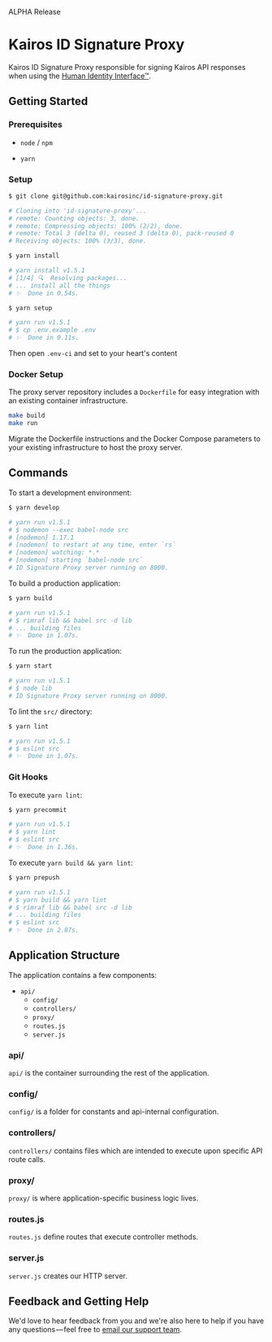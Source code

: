 ALPHA Release

# Kairos ID Signature Proxy

Kairos ID Signature Proxy responsible for signing Kairos API responses when using the [Human Identity Interface™](https://github.com/kairosinc/id-wallet/tree/master/contracts/HumanIdentity/README.md). 

## Getting Started

### Prerequisites

* `node` / `npm`

* `yarn`

### Setup

```sh
$ git clone git@github.com:kairosinc/id-signature-proxy.git

# Cloning into 'id-signature-proxy'...
# remote: Counting objects: 3, done.
# remote: Compressing objects: 100% (2/2), done.
# remote: Total 3 (delta 0), reused 3 (delta 0), pack-reused 0
# Receiving objects: 100% (3/3), done.
```

```sh
$ yarn install

# yarn install v1.5.1
# [1/4] 🔍  Resolving packages...
# ... install all the things
# ✨  Done in 0.54s.
```

```sh
$ yarn setup

# yarn run v1.5.1
# $ cp .env.example .env
# ✨  Done in 0.11s.
```

Then open `.env-ci` and set to your heart's content

### Docker Setup

The proxy server repository includes a `Dockerfile` for easy integration
with an existing container infrastructure.

```sh
make build
make run
```

Migrate the Dockerfile instructions and the Docker Compose parameters to your existing
infrastructure to host the proxy server.

## Commands

To start a development environment:

```sh
$ yarn develop

# yarn run v1.5.1
# $ nodemon --exec babel-node src
# [nodemon] 1.17.1
# [nodemon] to restart at any time, enter `rs`
# [nodemon] watching: *.*
# [nodemon] starting `babel-node src`
# ID Signature Proxy server running on 8000.
```

To build a production application:

```sh
$ yarn build

# yarn run v1.5.1
# $ rimraf lib && babel src -d lib
# ... building files
# ✨  Done in 1.07s.
```

To run the production application:

```sh
$ yarn start

# yarn run v1.5.1
# $ node lib
# ID Signature Proxy server running on 8000.
```

To lint the `src/` directory:

```sh
$ yarn lint

# yarn run v1.5.1
# $ eslint src
# ✨  Done in 1.07s.
```

### Git Hooks

To execute `yarn lint`:

```sh
$ yarn precommit

# yarn run v1.5.1
# $ yarn lint
# $ eslint src
# ✨  Done in 1.36s.
```

To execute `yarn build && yarn lint`:

```sh
$ yarn prepush

# yarn run v1.5.1
# $ yarn build && yarn lint
# $ rimraf lib && babel src -d lib
# ... building files
# $ eslint src
# ✨  Done in 2.87s.
```

## Application Structure

The application contains a few components:

* `api/`
  * `config/`
  * `controllers/`
  * `proxy/`
  * `routes.js`
  * `server.js`

### api/

`api/` is the container surrounding the rest of the application.

### config/

`config/` is a folder for constants and api-internal configuration.

### controllers/

`controllers/` contains files which are intended to execute upon specific API route calls.

### proxy/

`proxy/` is where application-specific business logic lives.

### routes.js

`routes.js` define routes that execute controller methods.

### server.js

`server.js` creates our HTTP server.


## Feedback and Getting Help

We'd love to hear feedback from you and we're also here to help if you have any questions — feel free to [email our support team](mailto:support@kairos.com).


